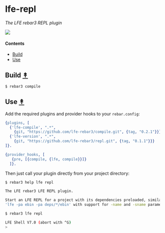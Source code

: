 # lfe-repl

*The LFE rebar3 REPL plugin*

[lr3-logo]: resources/images/logo.png

[![][lr3-logo]][lr3-logo]


#### Contents

* [Build](#build-)
* [Use](#use-)


## Build [&#x219F;](#contents)


```bash
$ rebar3 compile
```


## Use [&#x219F;](#contents)

Add the required plugins and provider hooks to your ``rebar.config``:

```erlang
{plugins, [
  {'lfe-compile', ".*",
    {git, "https://github.com/lfe-rebar3/compile.git", {tag, "0.2.1"}}},
  {'lfe-version', ".*",
    {git, "https://github.com/lfe-rebar3/repl.git", {tag, "0.1.1"}}}
]}.

{provider_hooks, [
   {pre, [{compile, {lfe, compile}}]}
  ]}.
```

Then just call your plugin directly from your project directory:

```bash
$ rebar3 help lfe repl

The LFE rebar3 LFE REPL plugin.

Start an LFE REPL for a project with its dependencies preloaded, similar to
'lfe -pa ebin -pa deps/*/ebin' with support for -name and -sname parameters.
```

```bash
$ rebar3 lfe repl

LFE Shell V7.0 (abort with ^G)
>
```
